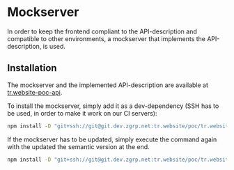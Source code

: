 # Mockserver

In order to keep the frontend compliant to the API-description and compatible to other environments, a mockserver that
implements the API-description, is used.

## Installation

The mockserver and the implemented API-description are available at
[tr.website-poc-api](https://git.dev.zgrp.net/tr.website/poc/tr.website-poc-api).

To install the mockserver, simply add it as a dev-dependency (SSH has to be used, in order to make it work on our CI
servers):

```bash
npm install -D "git+ssh://git@git.dev.zgrp.net:tr.website/poc/tr.website-poc-api.git#semver:v0.2.0"
```

If the mockserver has to be updated, simply execute the command again with the updated the semantic version at the end.

```bash
npm install -D "git+ssh://git@git.dev.zgrp.net:tr.website/poc/tr.website-poc-api.git#semver:v0.3.0"
```
